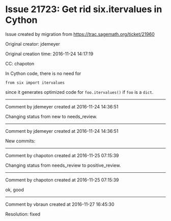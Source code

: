 # Issue 21723: Get rid six.itervalues in Cython

Issue created by migration from https://trac.sagemath.org/ticket/21960

Original creator: jdemeyer

Original creation time: 2016-11-24 14:17:19

CC:  chapoton

In Cython code, there is no need for

```
from six import itervalues
```

since it generates optimized code for `foo.itervalues()` if `foo` is a `dict`.


---

Comment by jdemeyer created at 2016-11-24 14:36:51

Changing status from new to needs_review.


---

Comment by jdemeyer created at 2016-11-24 14:36:51

New commits:


---

Comment by chapoton created at 2016-11-25 07:15:39

Changing status from needs_review to positive_review.


---

Comment by chapoton created at 2016-11-25 07:15:39

ok, good


---

Comment by vbraun created at 2016-11-27 16:45:30

Resolution: fixed
